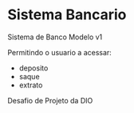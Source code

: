 # Sistema Bancario

Sistema de Banco Modelo v1

Permitindo o usuario a acessar:

- deposito
- saque
- extrato

Desafio de Projeto da DIO
